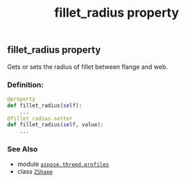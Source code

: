 ﻿---
title: fillet_radius property
second_title: Aspose.3D for Python via .NET API References
description: 
type: docs
weight: 130
url: /aspose.threed.profiles/zshape/fillet_radius/
is_root: false
---

## fillet_radius property


Gets or sets the radius of fillet between flange and web.
### Definition:
```python
@property
def fillet_radius(self):
    ...
@fillet_radius.setter
def fillet_radius(self, value):
    ...
```

### See Also
* module [`aspose.threed.profiles`](../../)
* class [`ZShape`](/3d/python-net/aspose.threed.profiles/zshape)
